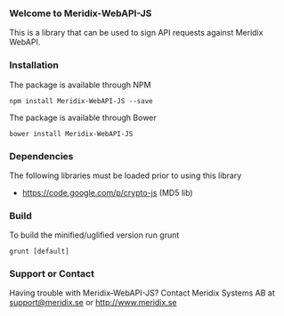 ### Welcome to Meridix-WebAPI-JS
This is a library that can be used to sign API requests against Meridix WebAPI.

### Installation
The package is available through NPM

    npm install Meridix-WebAPI-JS --save
    
The package is available through Bower

    bower install Meridix-WebAPI-JS
    
### Dependencies
The following libraries must be loaded prior to using this library
* https://code.google.com/p/crypto-js (MD5 lib)
    
### Build
To build the minified/uglified version run grunt

    grunt [default]

### Support or Contact
Having trouble with Meridix-WebAPI-JS?
Contact Meridix Systems AB at <support@meridix.se> or
http://www.meridix.se
